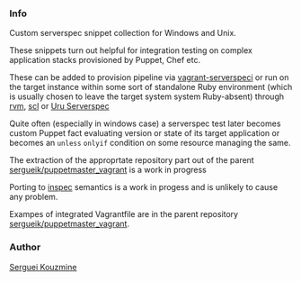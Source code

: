 ### Info

Custom serverspec snippet collection for Windows and Unix. 

These snippets turn out helpful for integration testing on complex application stacks provisioned by Puppet, Chef etc.

These can be added to provision pipeline via [vagrant-serverspeci](https://github.com/vvchik/vagrant-serverspec) or run on the target instance within some sort of standalone Ruby environment (which is usually chosen to leave the target system system Ruby-absent) through
[rvm](https://rvm.io/), 
[scl](https://www.softwarecollections.org/en/scls/rhscl/rh-ruby23/) or [Uru Serverspec](https://github.com/sergueik/uru_serverspec)

Quite often (especially in windows case) a serverspec test later
becomes custom Puppet fact evaluating version or state of its target application or becomes an `unless` `onlyif` condition on some resource managing the same.

The extraction of the approprtate repository part out of the parent [sergueik/puppetmaster_vagrant](https://github.com/sergueik/puppetmaster_vagrant/tree/master/facts) is a work in progress

Porting to [inspec](https://github.com/inspec/inspec) semantics is a work in progess and is unlikely to cause any problem.

Exampes of integrated Vagrantfile are in the parent repository [sergueik/puppetmaster_vagrant](https://github.com/sergueik/puppetmaster_vagrant).

### Author
[Serguei Kouzmine](kouzmine_serguei@yahoo.com)
